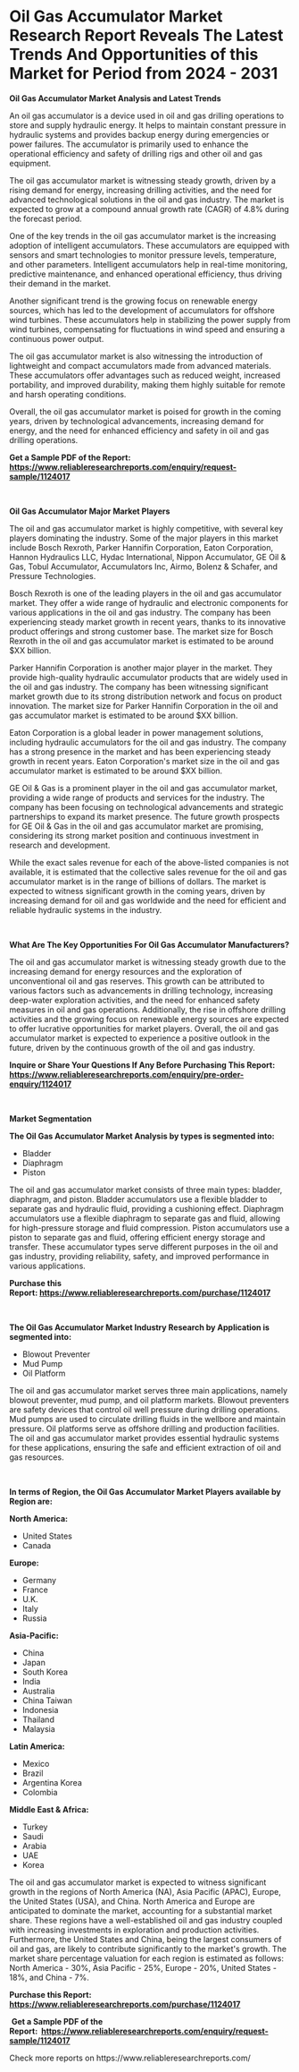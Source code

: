 <p><h1>Oil Gas Accumulator Market Research Report Reveals The Latest Trends And Opportunities of this Market for Period from 2024 - 2031</h1></p><p><strong>Oil Gas Accumulator Market Analysis and Latest Trends</strong></p>
<p><p>An oil gas accumulator is a device used in oil and gas drilling operations to store and supply hydraulic energy. It helps to maintain constant pressure in hydraulic systems and provides backup energy during emergencies or power failures. The accumulator is primarily used to enhance the operational efficiency and safety of drilling rigs and other oil and gas equipment.</p><p>The oil gas accumulator market is witnessing steady growth, driven by a rising demand for energy, increasing drilling activities, and the need for advanced technological solutions in the oil and gas industry. The market is expected to grow at a compound annual growth rate (CAGR) of 4.8% during the forecast period.</p><p>One of the key trends in the oil gas accumulator market is the increasing adoption of intelligent accumulators. These accumulators are equipped with sensors and smart technologies to monitor pressure levels, temperature, and other parameters. Intelligent accumulators help in real-time monitoring, predictive maintenance, and enhanced operational efficiency, thus driving their demand in the market.</p><p>Another significant trend is the growing focus on renewable energy sources, which has led to the development of accumulators for offshore wind turbines. These accumulators help in stabilizing the power supply from wind turbines, compensating for fluctuations in wind speed and ensuring a continuous power output.</p><p>The oil gas accumulator market is also witnessing the introduction of lightweight and compact accumulators made from advanced materials. These accumulators offer advantages such as reduced weight, increased portability, and improved durability, making them highly suitable for remote and harsh operating conditions.</p><p>Overall, the oil gas accumulator market is poised for growth in the coming years, driven by technological advancements, increasing demand for energy, and the need for enhanced efficiency and safety in oil and gas drilling operations.</p></p>
<p><strong>Get a Sample PDF of the Report:&nbsp; <a href="https://www.reliableresearchreports.com/enquiry/request-sample/1124017">https://www.reliableresearchreports.com/enquiry/request-sample/1124017</a></strong></p>
<p>&nbsp;</p>
<p><strong>Oil Gas Accumulator Major Market Players</strong></p>
<p><p>The oil and gas accumulator market is highly competitive, with several key players dominating the industry. Some of the major players in this market include Bosch Rexroth, Parker Hannifin Corporation, Eaton Corporation, Hannon Hydraulics LLC, Hydac International, Nippon Accumulator, GE Oil & Gas, Tobul Accumulator, Accumulators Inc, Airmo, Bolenz & Schafer, and Pressure Technologies.</p><p>Bosch Rexroth is one of the leading players in the oil and gas accumulator market. They offer a wide range of hydraulic and electronic components for various applications in the oil and gas industry. The company has been experiencing steady market growth in recent years, thanks to its innovative product offerings and strong customer base. The market size for Bosch Rexroth in the oil and gas accumulator market is estimated to be around $XX billion.</p><p>Parker Hannifin Corporation is another major player in the market. They provide high-quality hydraulic accumulator products that are widely used in the oil and gas industry. The company has been witnessing significant market growth due to its strong distribution network and focus on product innovation. The market size for Parker Hannifin Corporation in the oil and gas accumulator market is estimated to be around $XX billion.</p><p>Eaton Corporation is a global leader in power management solutions, including hydraulic accumulators for the oil and gas industry. The company has a strong presence in the market and has been experiencing steady growth in recent years. Eaton Corporation's market size in the oil and gas accumulator market is estimated to be around $XX billion.</p><p>GE Oil & Gas is a prominent player in the oil and gas accumulator market, providing a wide range of products and services for the industry. The company has been focusing on technological advancements and strategic partnerships to expand its market presence. The future growth prospects for GE Oil & Gas in the oil and gas accumulator market are promising, considering its strong market position and continuous investment in research and development.</p><p>While the exact sales revenue for each of the above-listed companies is not available, it is estimated that the collective sales revenue for the oil and gas accumulator market is in the range of billions of dollars. The market is expected to witness significant growth in the coming years, driven by increasing demand for oil and gas worldwide and the need for efficient and reliable hydraulic systems in the industry.</p></p>
<p>&nbsp;</p>
<p><strong>What Are The Key Opportunities For Oil Gas Accumulator Manufacturers?</strong></p>
<p><p>The oil and gas accumulator market is witnessing steady growth due to the increasing demand for energy resources and the exploration of unconventional oil and gas reserves. This growth can be attributed to various factors such as advancements in drilling technology, increasing deep-water exploration activities, and the need for enhanced safety measures in oil and gas operations. Additionally, the rise in offshore drilling activities and the growing focus on renewable energy sources are expected to offer lucrative opportunities for market players. Overall, the oil and gas accumulator market is expected to experience a positive outlook in the future, driven by the continuous growth of the oil and gas industry.</p></p>
<p><strong>Inquire or Share Your Questions If Any Before Purchasing This Report: <a href="https://www.reliableresearchreports.com/enquiry/pre-order-enquiry/1124017">https://www.reliableresearchreports.com/enquiry/pre-order-enquiry/1124017</a></strong></p>
<p>&nbsp;</p>
<p><strong>Market Segmentation</strong></p>
<p><strong>The Oil Gas Accumulator Market Analysis by types is segmented into:</strong></p>
<p><ul><li>Bladder</li><li>Diaphragm</li><li>Piston</li></ul></p>
<p><p>The oil and gas accumulator market consists of three main types: bladder, diaphragm, and piston. Bladder accumulators use a flexible bladder to separate gas and hydraulic fluid, providing a cushioning effect. Diaphragm accumulators use a flexible diaphragm to separate gas and fluid, allowing for high-pressure storage and fluid compression. Piston accumulators use a piston to separate gas and fluid, offering efficient energy storage and transfer. These accumulator types serve different purposes in the oil and gas industry, providing reliability, safety, and improved performance in various applications.</p></p>
<p><strong>Purchase this Report:&nbsp;<a href="https://www.reliableresearchreports.com/purchase/1124017">https://www.reliableresearchreports.com/purchase/1124017</a></strong></p>
<p>&nbsp;</p>
<p><strong>The Oil Gas Accumulator Market Industry Research by Application is segmented into:</strong></p>
<p><ul><li>Blowout Preventer</li><li>Mud Pump</li><li>Oil Platform</li></ul></p>
<p><p>The oil and gas accumulator market serves three main applications, namely blowout preventer, mud pump, and oil platform markets. Blowout preventers are safety devices that control oil well pressure during drilling operations. Mud pumps are used to circulate drilling fluids in the wellbore and maintain pressure. Oil platforms serve as offshore drilling and production facilities. The oil and gas accumulator market provides essential hydraulic systems for these applications, ensuring the safe and efficient extraction of oil and gas resources.</p></p>
<p>&nbsp;</p>
<p><strong>In terms of Region, the Oil Gas Accumulator Market Players available by Region are:</strong></p>
<p>
    <p> <strong> North America: </strong>
        <ul>
            <li>United States</li>
            <li>Canada</li>
        </ul>
        </p> 
    <p> <strong> Europe: </strong>
        <ul>
            <li>Germany</li>
            <li>France</li>
            <li>U.K.</li>
            <li>Italy</li>
            <li>Russia</li>
        </ul>
        </p> 
    <p> <strong> Asia-Pacific: </strong>
        <ul>
            <li>China</li>
            <li>Japan</li>
            <li>South Korea</li>
            <li>India</li>
            <li>Australia</li>
            <li>China Taiwan</li>
            <li>Indonesia</li>
            <li>Thailand</li>
            <li>Malaysia</li>
        </ul>
        </p> 
    <p> <strong> Latin America: </strong>
        <ul>
            <li>Mexico</li>
            <li>Brazil</li>
            <li>Argentina Korea</li>
            <li>Colombia</li>
        </ul>
        </p> 
    <p> <strong> Middle East & Africa: </strong>
        <ul>
            <li>Turkey</li>
            <li>Saudi</li>
            <li>Arabia</li>
            <li>UAE</li>
            <li>Korea</li>
        </ul>
    </p>
    </p>
<p><p>The oil and gas accumulator market is expected to witness significant growth in the regions of North America (NA), Asia Pacific (APAC), Europe, the United States (USA), and China. North America and Europe are anticipated to dominate the market, accounting for a substantial market share. These regions have a well-established oil and gas industry coupled with increasing investments in exploration and production activities. Furthermore, the United States and China, being the largest consumers of oil and gas, are likely to contribute significantly to the market's growth. The market share percentage valuation for each region is estimated as follows: North America - 30%, Asia Pacific - 25%, Europe - 20%, United States - 18%, and China - 7%.</p></p>
<p><strong>Purchase this Report: <a href="https://www.reliableresearchreports.com/purchase/1124017">https://www.reliableresearchreports.com/purchase/1124017</a></strong></p>
<p>&nbsp;<strong>Get a Sample PDF of the Report:&nbsp;&nbsp;<a href="https://www.reliableresearchreports.com/enquiry/request-sample/1124017">https://www.reliableresearchreports.com/enquiry/request-sample/1124017</a></strong></p>
<p><strong></strong></p>
<p>Check more reports on https://www.reliableresearchreports.com/</p>